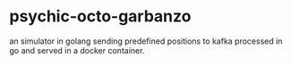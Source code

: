# psychic-octo-garbanzo

an simulator in golang sending predefined positions to kafka processed in go and served in a docker container.
